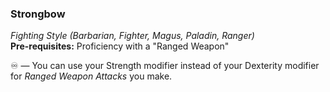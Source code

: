 ### Strongbow
*Fighting Style (Barbarian, Fighter, Magus, Paladin, Ranger)*  
**Pre-requisites:** Proficiency with a "Ranged Weapon"  

♾️ — You can use your Strength modifier instead of your Dexterity modifier for *Ranged Weapon Attacks* you make.

